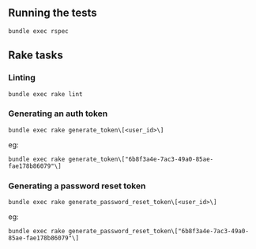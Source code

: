 ## Running the tests

`bundle exec rspec`

## Rake tasks

### Linting

`bundle exec rake lint`

### Generating an auth token

`bundle exec rake generate_token\[<user_id>\]`

eg:

`bundle exec rake generate_token\["6b8f3a4e-7ac3-49a0-85ae-fae178b86079"\]`

### Generating a password reset token

`bundle exec rake generate_password_reset_token\[<user_id>\]`

eg:

`bundle exec rake generate_password_reset_token\["6b8f3a4e-7ac3-49a0-85ae-fae178b86079"\]`
